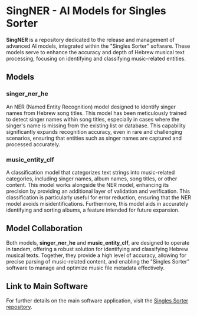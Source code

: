# SingNER - AI Models for Singles Sorter

**SingNER** is a repository dedicated to the release and management of advanced AI models, integrated within the "Singles Sorter" software. These models serve to enhance the accuracy and depth of Hebrew musical text processing, focusing on identifying and classifying music-related entities.

## Models

### **singer_ner_he**
An NER (Named Entity Recognition) model designed to identify singer names from Hebrew song titles. This model has been meticulously trained to detect singer names within song titles, especially in cases where the singer's name is missing from the existing list or database. This capability significantly expands recognition accuracy, even in rare and challenging scenarios, ensuring that entities such as singer names are captured and processed accurately.

### **music_entity_clf**
A classification model that categorizes text strings into music-related categories, including singer names, album names, song titles, or other content. This model works alongside the NER model, enhancing its precision by providing an additional layer of validation and verification. This classification is particularly useful for error reduction, ensuring that the NER model avoids misidentifications. Furthermore, this model aids in accurately identifying and sorting albums, a feature intended for future expansion.

## Model Collaboration
Both models, **singer_ner_he** and **music_entity_clf**, are designed to operate in tandem, offering a robust solution for identifying and classifying Hebrew musical texts. Together, they provide a high level of accuracy, allowing for precise parsing of music-related content, and enabling the "Singles Sorter" software to manage and optimize music file metadata effectively.

## Link to Main Software
For further details on the main software application, visit the [Singles Sorter repository](https://github.com/NHLOCAL/Singles-Sorter/).